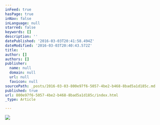```yaml
---
inFeed: true
hasPage: true
inNav: false
inLanguage: null
starred: false
keywords: []
description: ''
datePublished: '2016-03-03T20:41:58.494Z'
dateModified: '2016-03-03T20:40:43.572Z'
title: ''
author: []
authors: []
publisher:
  name: null
  domain: null
  url: null
  favicon: null
sourcePath: _posts/2016-03-03-800e97f6-5057-4be2-b468-8bad5a1d185c.md
published: true
url: 800e97f6-5057-4be2-b468-8bad5a1d185c/index.html
_type: Article

---
```

![](https://the-grid-user-content.s3-us-west-2.amazonaws.com/b5b195d9-4413-4276-8d18-dc610828f838.jpg)